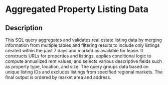 # Aggregated Property Listing Data
<h2>Description</h2>
This SQL query aggregates and validates real estate listing data by merging information from multiple tables and filtering results to include only listings created within the past 7 days and marked as available for lease. It constructs URLs for properties and listings, applies conditional logic to compute annualized rent values, and selects various descriptive fields such as property type, location, and size. The query groups data based on unique listing IDs and excludes listings from specified regional markets. The final output is ordered by market area and address.
